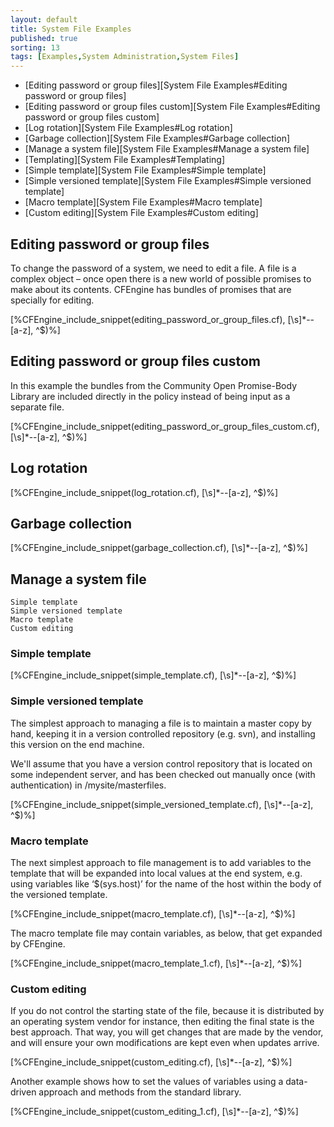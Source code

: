 ```yaml
---
layout: default
title: System File Examples
published: true
sorting: 13
tags: [Examples,System Administration,System Files]
---
```


* [Editing password or group files][System File Examples#Editing password or group files]
* [Editing password or group files custom][System File Examples#Editing password or group files custom]
* [Log rotation][System File Examples#Log rotation]
* [Garbage collection][System File Examples#Garbage collection]
* [Manage a system file][System File Examples#Manage a system file]
* [Templating][System File Examples#Templating]
* [Simple template][System File Examples#Simple template]
* [Simple versioned template][System File Examples#Simple versioned template]
* [Macro template][System File Examples#Macro template]
* [Custom editing][System File Examples#Custom editing]

## Editing password or group files ##

To change the password of a system, we need to edit a file. A file is a complex object – once open there is a new world of possible promises to make about its contents. CFEngine has bundles of promises that are specially for editing.


[%CFEngine_include_snippet(editing_password_or_group_files.cf), [\s]*--[a-z], ^$)%]

## Editing password or group files custom ##

In this example the bundles from the Community Open Promise-Body Library are included directly in the policy instead of being input as a separate file.


[%CFEngine_include_snippet(editing_password_or_group_files_custom.cf), [\s]*--[a-z], ^$)%]

## Log rotation


[%CFEngine_include_snippet(log_rotation.cf), [\s]*--[a-z], ^$)%]

## Garbage collection


[%CFEngine_include_snippet(garbage_collection.cf), [\s]*--[a-z], ^$)%]

## Manage a system file

    Simple template
    Simple versioned template
    Macro template
    Custom editing

### Simple template


[%CFEngine_include_snippet(simple_template.cf), [\s]*--[a-z], ^$)%]

### Simple versioned template

The simplest approach to managing a file is to maintain a master copy by hand, keeping it in a version controlled repository (e.g. svn), and installing this version on the end machine.

We'll assume that you have a version control repository that is located on some independent server, and has been checked out manually once (with authentication) in /mysite/masterfiles.


[%CFEngine_include_snippet(simple_versioned_template.cf), [\s]*--[a-z], ^$)%]

### Macro template

The next simplest approach to file management is to add variables to the template that will be expanded into local values at the end system, e.g. using variables like ‘$(sys.host)’ for the name of the host within the body of the versioned template.


[%CFEngine_include_snippet(macro_template.cf), [\s]*--[a-z], ^$)%]

The macro template file may contain variables, as below, that get expanded by CFEngine.


[%CFEngine_include_snippet(macro_template_1.cf), [\s]*--[a-z], ^$)%]

### Custom editing

If you do not control the starting state of the file, because it is distributed by an operating system vendor for instance, then editing the final state is the best approach. That way, you will get changes that are made by the vendor, and will ensure your own modifications are kept even when updates arrive.


[%CFEngine_include_snippet(custom_editing.cf), [\s]*--[a-z], ^$)%]

Another example shows how to set the values of variables using a data-driven approach and methods from the standard library.

[%CFEngine_include_snippet(custom_editing_1.cf), [\s]*--[a-z], ^$)%]
